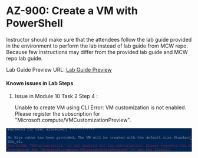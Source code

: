 # AZ-900: Create a VM with PowerShell

Instructor should make sure that the attendees follow the lab guide provided in the environment to perform the lab instead of lab guide from MCW repo. Because few instructions may differ from the provided lab guide and MCW repo lab guide.

Lab Guide Preview URL: [Lab Guide Preview](https://experience.cloudlabs.ai/#/labguidepreview/eb3934e6-1b50-45eb-a1ea-1f2ba362714a)

#### Known issues in Lab Steps

1. Issue in Module 10 Task 2 Step 4 : 

    Unable to create VM using CLI
    Error: VM customization is not enabled. Please register the subscription for "Microsoft.compute/VMCustomizationPreview".

![](Images/Az900lab10.png)
